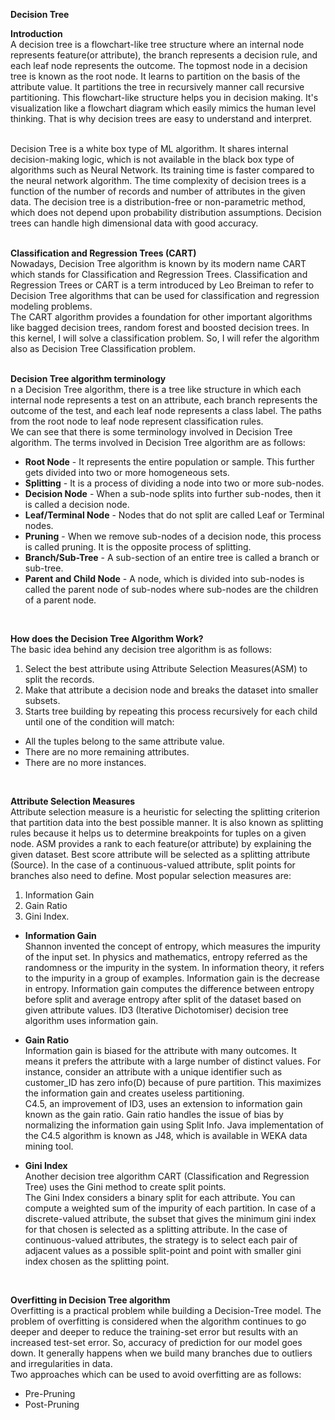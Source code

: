 **Decision Tree**
<br/>

**Introduction** <br/>
A decision tree is a flowchart-like tree structure where an internal node represents feature(or attribute), the branch represents a decision rule, and each leaf node represents the outcome. The topmost node in a decision tree is known as the root node. It learns to partition on the basis of the attribute value. It partitions the tree in recursively manner call recursive partitioning. This flowchart-like structure helps you in decision making. It's visualization like a flowchart diagram which easily mimics the human level thinking. That is why decision trees are easy to understand and interpret. <br/>
<br/>

Decision Tree is a white box type of ML algorithm. It shares internal decision-making logic, which is not available in the black box type of algorithms such as Neural Network. Its training time is faster compared to the neural network algorithm. The time complexity of decision trees is a function of the number of records and number of attributes in the given data. The decision tree is a distribution-free or non-parametric method, which does not depend upon probability distribution assumptions. Decision trees can handle high dimensional data with good accuracy. <br/>
<br/>

**Classification and Regression Trees (CART)** <br/>
Nowadays, Decision Tree algorithm is known by its modern name CART which stands for Classification and Regression Trees. Classification and Regression Trees or CART is a term introduced by Leo Breiman to refer to Decision Tree algorithms that can be used for classification and regression modeling problems. <br/>
The CART algorithm provides a foundation for other important algorithms like bagged decision trees, random forest and boosted decision trees. In this kernel, I will solve a classification problem. So, I will refer the algorithm also as Decision Tree Classification problem. <br/>
<br/>

**Decision Tree algorithm terminology** <br/>
n a Decision Tree algorithm, there is a tree like structure in which each internal node represents a test on an attribute, each branch represents the outcome of the test, and each leaf node represents a class label. The paths from the root node to leaf node represent classification rules. <br/>
We can see that there is some terminology involved in Decision Tree algorithm. The terms involved in Decision Tree algorithm are as follows:
* **Root Node** - It represents the entire population or sample. This further gets divided into two or more homogeneous sets.
* **Splitting** - It is a process of dividing a node into two or more sub-nodes.
* **Decision Node** - When a sub-node splits into further sub-nodes, then it is called a decision node.
* **Leaf/Terminal Node** - Nodes that do not split are called Leaf or Terminal nodes.
* **Pruning** - When we remove sub-nodes of a decision node, this process is called pruning. It is the opposite process of splitting.
* **Branch/Sub-Tree** - A sub-section of an entire tree is called a branch or sub-tree.
* **Parent and Child Node** - A node, which is divided into sub-nodes is called the parent node of sub-nodes where sub-nodes are the children of a parent node. <br/>
<br/>

**How does the Decision Tree Algorithm Work?** <br/>
The basic idea behind any decision tree algorithm is as follows:
1. Select the best attribute using Attribute Selection Measures(ASM) to split the records. <br/>
2. Make that attribute a decision node and breaks the dataset into smaller subsets. <br/>
3. Starts tree building by repeating this process recursively for each child until one of the condition will match:
 * All the tuples belong to the same attribute value.
 * There are no more remaining attributes.
 * There are no more instances. <br/>
<br/>

**Attribute Selection Measures** <br/>
Attribute selection measure is a heuristic for selecting the splitting criterion that partition data into the best possible manner. It is also known as splitting rules because it helps us to determine breakpoints for tuples on a given node. ASM provides a rank to each feature(or attribute) by explaining the given dataset. Best score attribute will be selected as a splitting attribute (Source). In the case of a continuous-valued attribute, split points for branches also need to define. Most popular selection measures are:
1. Information Gain
2. Gain Ratio
3. Gini Index. <br/>

* **Information Gain** <br/>
Shannon invented the concept of entropy, which measures the impurity of the input set. In physics and mathematics, entropy referred as the randomness or the impurity in the system. In information theory, it refers to the impurity in a group of examples. Information gain is the decrease in entropy. Information gain computes the difference between entropy before split and average entropy after split of the dataset based on given attribute values. ID3 (Iterative Dichotomiser) decision tree algorithm uses information gain. <br/>

* **Gain Ratio** <br/>
Information gain is biased for the attribute with many outcomes. It means it prefers the attribute with a large number of distinct values. For instance, consider an attribute with a unique identifier such as customer_ID has zero info(D) because of pure partition. This maximizes the information gain and creates useless partitioning. <br/>
C4.5, an improvement of ID3, uses an extension to information gain known as the gain ratio. Gain ratio handles the issue of bias by normalizing the information gain using Split Info. Java implementation of the C4.5 algorithm is known as J48, which is available in WEKA data mining tool. <br/>

* **Gini Index** <br/>
Another decision tree algorithm CART (Classification and Regression Tree) uses the Gini method to create split points. <br/>
The Gini Index considers a binary split for each attribute. You can compute a weighted sum of the impurity of each partition. In case of a discrete-valued attribute, the subset that gives the minimum gini index for that chosen is selected as a splitting attribute. In the case of continuous-valued attributes, the strategy is to select each pair of adjacent values as a possible split-point and point with smaller gini index chosen as the splitting point. <br/>
<br/>

**Overfitting in Decision Tree algorithm** <br/>
Overfitting is a practical problem while building a Decision-Tree model. The problem of overfitting is considered when the algorithm continues to go deeper and deeper to reduce the training-set error but results with an increased test-set error. So, accuracy of prediction for our model goes down. It generally happens when we build many branches due to outliers and irregularities in data. <br/>
Two approaches which can be used to avoid overfitting are as follows: <br/>
* Pre-Pruning
* Post-Pruning <br/>

